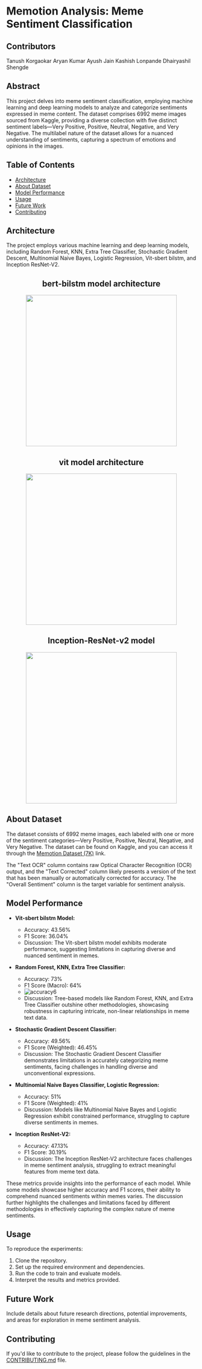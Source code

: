 # Memotion Analysis: Meme Sentiment Classification

## Contributors
Tanush Korgaokar
Aryan Kumar
Ayush Jain
Kashish Lonpande
Dhairyashil Shengde

## Abstract

This project delves into meme sentiment classification, employing machine learning and deep learning models to analyze and categorize sentiments expressed in meme content. The dataset comprises 6992 meme images sourced from Kaggle, providing a diverse collection with five distinct sentiment labels—Very Positive, Positive, Neutral, Negative, and Very Negative. The multilabel nature of the dataset allows for a nuanced understanding of sentiments, capturing a spectrum of emotions and opinions in the images.

## Table of Contents

- [Architecture](#architecture)
- [About Dataset](#about-dataset)
- [Model Performance](#model-performance)
- [Usage](#usage)
- [Future Work](#future-work)
- [Contributing](#contributing)

## Architecture

The project employs various machine learning and deep learning models, including Random Forest, KNN, Extra Tree Classifier, Stochastic Gradient Descent, Multinomial Naive Bayes, Logistic Regression, Vit-sbert bilstm, and Inception ResNet-V2.

<div align="center">

## bert-bilstm model architecture

<img src="https://github.com/09aryan/MEME_CLASSIFICATION_USING_SENTIMENT_ANALYSIS/assets/99637603/20e33118-163b-423e-93b0-65dc6dfa1ffa" width="400">

## vit model architecture

<img src="https://github.com/09aryan/MEME_CLASSIFICATION_USING_SENTIMENT_ANALYSIS/assets/123651189/92962a15-ce6c-4e6a-9519-503279e5d433" width="400">

## Inception-ResNet-v2 model

<img src="https://github.com/09aryan/MEME_CLASSIFICATION_USING_SENTIMENT_ANALYSIS/assets/123651189/359ae785-3361-433d-8baf-0a78d37edc09" width="400">

</div>



## About Dataset

The dataset consists of 6992 meme images, each labeled with one or more of the sentiment categories—Very Positive, Positive, Neutral, Negative, and Very Negative. The dataset can be found on Kaggle, and you can access it through the [Memotion Dataset (7K)](https://www.kaggle.com/datasets/williamscott701/memotion-dataset-7k) link.

The "Text OCR" column contains raw Optical Character Recognition (OCR) output, and the "Text Corrected" column likely presents a version of the text that has been manually or automatically corrected for accuracy. The "Overall Sentiment" column is the target variable for sentiment analysis.


## Model Performance

- **Vit-sbert bilstm Model:**
  - Accuracy: 43.56%
  - F1 Score: 36.04%
  - Discussion: The Vit-sbert bilstm model exhibits moderate performance, suggesting limitations in capturing diverse and nuanced sentiment in memes.

- **Random Forest, KNN, Extra Tree Classifier:**
  - Accuracy: 73%
  - F1 Score (Macro): 64%
  - ![accuracy6](https://github.com/09aryan/MEME_CLASSIFICATION_USING_SENTIMENT_ANALYSIS/assets/99637603/67e83044-4f28-493d-a13d-189a0c48bc33)
  - Discussion: Tree-based models like Random Forest, KNN, and Extra Tree Classifier outshine other methodologies, showcasing robustness in capturing intricate, non-linear relationships in meme text data.

- **Stochastic Gradient Descent Classifier:**
  - Accuracy: 49.56%
  - F1 Score (Weighted): 46.45%
  - Discussion: The Stochastic Gradient Descent Classifier demonstrates limitations in accurately categorizing meme sentiments, facing challenges in handling diverse and unconventional expressions.

- **Multinomial Naive Bayes Classifier, Logistic Regression:**
  - Accuracy: 51%
  - F1 Score (Weighted): 41%
  - Discussion: Models like Multinomial Naive Bayes and Logistic Regression exhibit constrained performance, struggling to capture diverse sentiments in memes.

- **Inception ResNet-V2:**
  - Accuracy: 47.13%
  - F1 Score: 30.19%
  - Discussion: The Inception ResNet-V2 architecture faces challenges in meme sentiment analysis, struggling to extract meaningful features from meme text data.

These metrics provide insights into the performance of each model. While some models showcase higher accuracy and F1 scores, their ability to comprehend nuanced sentiments within memes varies. The discussion further highlights the challenges and limitations faced by different methodologies in effectively capturing the complex nature of meme sentiments.

## Usage

To reproduce the experiments:
1. Clone the repository.
2. Set up the required environment and dependencies.
3. Run the code to train and evaluate models.
4. Interpret the results and metrics provided.

## Future Work

Include details about future research directions, potential improvements, and areas for exploration in meme sentiment analysis.

## Contributing

If you'd like to contribute to the project, please follow the guidelines in the [CONTRIBUTING.md](CONTRIBUTING.md) file.

